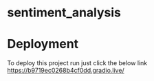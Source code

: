 # sentiment_analysis
# Deployment
  To deploy this project run just click the below link
  https://b9719ec0268b4cf0dd.gradio.live/
